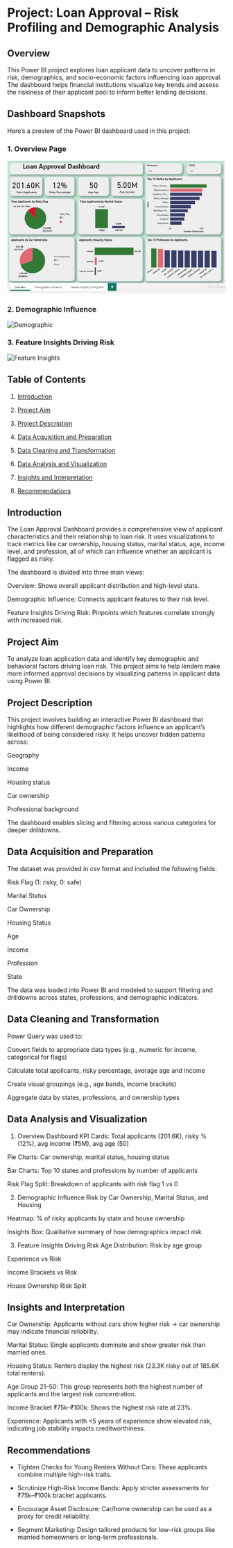 # Project: Loan Approval – Risk Profiling and Demographic Analysis

## Overview
This Power BI project explores loan applicant data to uncover patterns in risk, demographics, and socio-economic factors influencing loan approval. The dashboard helps financial institutions visualize key trends and assess the riskiness of their applicant pool to inform better lending decisions.

## Dashboard Snapshots

Here’s a preview of the Power BI dashboard used in this project:

### 1. Overview Page
![Dashboard Overview](https://github.com/KelechiEmereole/Laon_Approval-Project/blob/main/Dashbord_Overview.PNG?raw=true)

### 2. Demographic Influence
![Demographic](images/demographic_influence.png)

### 3. Feature Insights Driving Risk
![Feature Insights](images/feature_insights.png)

## Table of Contents
1. [Introduction](#introduction)
2. [Project Aim](#project-aim)

3. [Project Description](#project-description)

4. [Data Acquisition and Preparation](#data-Acquisition-and-preparation)

5. [Data Cleaning and Transformation](#data-cleaning-and-transformation)

6. [Data Analysis and Visualization](#data-analysis-and-visualization)

7. [Insights and Interpretation](#insights-and-interpretation)

8. [Recommendations](#recommendations)

## Introduction
The Loan Approval Dashboard provides a comprehensive view of applicant characteristics and their relationship to loan risk. It uses visualizations to track metrics like car ownership, housing status, marital status, age, income level, and profession, all of which can influence whether an applicant is flagged as risky.

The dashboard is divided into three main views:

Overview: Shows overall applicant distribution and high-level stats.

Demographic Influence: Connects applicant features to their risk level.

Feature Insights Driving Risk: Pinpoints which features correlate strongly with increased risk.

## Project Aim
To analyze loan application data and identify key demographic and behavioral factors driving loan risk. This project aims to help lenders make more informed approval decisions by visualizing patterns in applicant data using Power BI.

## Project Description
This project involves building an interactive Power BI dashboard that highlights how different demographic factors influence an applicant’s likelihood of being considered risky. It helps uncover hidden patterns across:

Geography

Income

Housing status

Car ownership

Professional background

The dashboard enables slicing and filtering across various categories for deeper drilldowns.

## Data Acquisition and Preparation
The dataset was provided in csv format and included the following fields:

Risk Flag (1: risky, 0: safe)

Marital Status

Car Ownership

Housing Status

Age

Income

Profession

State

The data was loaded into Power BI and modeled to support filtering and drilldowns across states, professions, and demographic indicators.

## Data Cleaning and Transformation
Power Query was used to:

Convert fields to appropriate data types (e.g., numeric for income, categorical for flags)

Calculate total applicants, risky percentage, average age and income

Create visual groupings (e.g., age bands, income brackets)

Aggregate data by states, professions, and ownership types

## Data Analysis and Visualization
1. Overview Dashboard
KPI Cards: Total applicants (201.6K), risky % (12%), avg income (₹5M), avg age (50)

Pie Charts: Car ownership, marital status, housing status

Bar Charts: Top 10 states and professions by number of applicants

Risk Flag Split: Breakdown of applicants with risk flag 1 vs 0

2. Demographic Influence
Risk by Car Ownership, Marital Status, and Housing

Heatmap: % of risky applicants by state and house ownership

Insights Box: Qualitative summary of how demographics impact risk

3. Feature Insights Driving Risk
Age Distribution: Risk by age group

Experience vs Risk

Income Brackets vs Risk

House Ownership Risk Split


## Insights and Interpretation
Car Ownership: Applicants without cars show higher risk → car ownership may indicate financial reliability.

Marital Status: Single applicants dominate and show greater risk than married ones.

Housing Status: Renters display the highest risk (23.3K risky out of 185.6K total renters).

Age Group 21–50: This group represents both the highest number of applicants and the largest risk concentration.

Income Bracket ₹75k–₹100k: Shows the highest risk rate at 23%.

Experience: Applicants with <5 years of experience show elevated risk, indicating job stability impacts creditworthiness.

## Recommendations
* Tighten Checks for Young Renters Without Cars: These applicants combine multiple high-risk traits.

* Scrutinize High-Risk Income Bands: Apply stricter assessments for ₹75k–₹100k bracket applicants.

* Encourage Asset Disclosure: Car/home ownership can be used as a proxy for credit reliability.

* Segment Marketing: Design tailored products for low-risk groups like married homeowners or long-term professionals.
